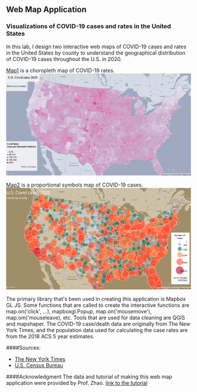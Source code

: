 ## Web Map Application
### Visualizations of COVID-19 cases and rates in the United States
In this lab, I design two interactive web maps of COVID-19 cases and rates in the United States by county to understand the geographical distribution of COVID-19 cases throughout the U.S. in 2020. 

[Map1] is a choropleth map of COVID-19 rates. 
![](img/map1.png)

[Map2] is a proportional symbols map of COVID-19 cases.
![](img/map2.png)

The primary library that's been used in creating this application is Mapbox GL JS. Some functions that are called to create the interactive functions are map.on('click', ...), mapboxgl.Popup, map.on('mousemove'), map.om('mouseleave), etc. Tools that are used for data cleaning are QGIS and mapshaper. The COVID-19 case/death data are originally from The New York Times, and the population data used for calculating the case rates are from the 2018 ACS 5 year estimates.

####Sources: 
- [The New York Times]
- [U.S. Census Bureau]

####Acknowledgment
The data and tutorial of making this web map application were provided by Prof. Zhao. [link to the tutorial]


 [map1]: [https://wendybw.github.io/webmap_application/map1.html]
 [map2]: [https://wendybw.github.io/webmap_application/map2.html]
 [The New York Times]: https://github.com/nytimes/covid-19-data/blob/43d32dde2f87bd4dafbb7d23f5d9e878124018b8/live/us-counties.csv
 [U.S. Census Bureau]: https://data.census.gov/table/ACSDP5Y2018.DP05?g=0100000US$050000&d=ACS%205-Year%20Estimates%20Data%20Profiles&hidePreview=true 
[link to the tutorial]: https://github.com/jakobzhao/geog458/tree/master/labs/lab03
